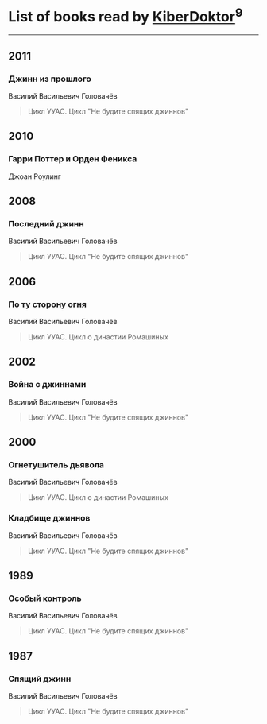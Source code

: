 # List of books read by [KiberDoktor](https://plus.google.com/u/0/109373108116388043138/)<sup>9</sup>
---

## 2011

### Джинн из прошлого
Василий Васильевич Головачёв
> Цикл УУАС. Цикл "Не будите спящих джиннов"



## 2010

### Гарри Поттер и  Орден Феникса
Джоан Роулинг



## 2008

### Последний джинн
Василий Васильевич Головачёв
> Цикл УУАС. Цикл "Не будите спящих джиннов"



## 2006

### По ту сторону огня
Василий Васильевич Головачёв
> Цикл УУАС. Цикл о династии Ромашиных



## 2002

### Война с джиннами
Василий Васильевич Головачёв
> Цикл УУАС. Цикл "Не будите спящих джиннов"



## 2000

### Огнетушитель дьявола
Василий Васильевич Головачёв
> Цикл УУАС. Цикл о династии Ромашиных


### Кладбище джиннов
Василий Васильевич Головачёв
> Цикл УУАС. Цикл "Не будите спящих джиннов"



## 1989

### Особый контроль
Василий Васильевич Головачёв
> Цикл УУАС. Цикл "Не будите спящих джиннов"



## 1987

### Спящий джинн
Василий Васильевич Головачёв
> Цикл УУАС. Цикл "Не будите спящих джиннов"



